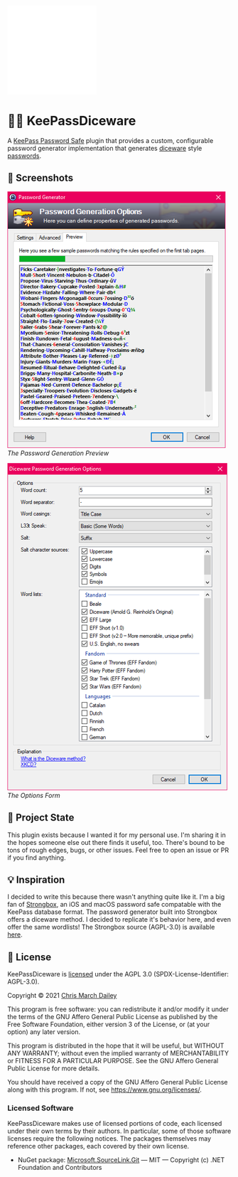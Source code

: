 ![dice icon](./.meta/dice-icon.svg)

# 🎲🔑 KeePassDiceware
A [KeePass Password Safe](https://keepass.info/) plugin that provides a custom, configurable password generator implementation that generates [diceware](https://theworld.com/~reinhold/diceware.html) style [passwords](https://xkcd.com/936/).

## 🌄 Screenshots

![password generation preview](./.meta/preview-tab.png)
_The Password Generation Preview_

![options form](./.meta/options-form.png)
_The Options Form_

## 🔰 Project State
This plugin exists because I wanted it for my personal use. I'm sharing it in the hopes someone else out there finds it useful, too. There's bound to be tons of rough edges, bugs, or other issues. Feel free to open an issue or PR if you find anything.

## 💡 Inspiration
I decided to write this because there wasn't anything quite like it. I'm a big fan of [Strongbox](https://strongboxsafe.com/), an iOS and macOS password safe compatable with the KeePass database format. The password generator built into Strongbox offers a diceware method. I decided to replicate it's behavior here, and even offer the same wordlists! The Strongbox source (AGPL-3.0) is available [here](https://github.com/strongbox-password-safe/Strongbox).

## 📝 License
KeePassDiceware is [licensed](./LICENSE) under the AGPL 3.0 (SPDX-License-Identifier: AGPL-3.0).

Copyright © 2021 [Chris March Dailey](https://cmd.wtf)

This program is free software: you can redistribute it and/or modify it under the terms of the GNU Affero General Public License as published by the Free Software Foundation, either version 3 of the License, or (at your option) any later version.

This program is distributed in the hope that it will be useful, but WITHOUT ANY WARRANTY; without even the implied warranty of MERCHANTABILITY or FITNESS FOR A PARTICULAR PURPOSE.  See the GNU Affero General Public License for more details.

You should have received a copy of the GNU Affero General Public License along with this program.  If not, see <https://www.gnu.org/licenses/>.

### Licensed Software
KeePassDiceware makes use of licensed portions of code, each licensed under their own terms by their authors. In particular, some of those software licenses require the following notices. The packages themselves may reference other packages, each covered by their own license.

 - NuGet package: [Microsoft.SourceLink.Git](https://github.com/dotnet/sourcelink) — MIT — Copyright (c) .NET Foundation and Contributors

